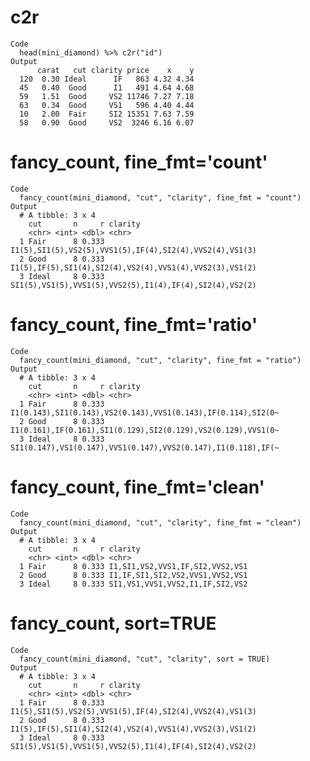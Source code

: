 # c2r

    Code
      head(mini_diamond) %>% c2r("id")
    Output
          carat   cut clarity price    x    y
      120  0.30 Ideal      IF   863 4.32 4.34
      45   0.40  Good      I1   491 4.64 4.68
      59   1.51  Good     VS2 11746 7.27 7.18
      63   0.34  Good     VS1   596 4.40 4.44
      10   2.00  Fair     SI2 15351 7.63 7.59
      58   0.90  Good     VS2  3246 6.16 6.07

# fancy_count, fine_fmt='count'

    Code
      fancy_count(mini_diamond, "cut", "clarity", fine_fmt = "count")
    Output
      # A tibble: 3 x 4
        cut       n     r clarity                                                
        <chr> <int> <dbl> <chr>                                                  
      1 Fair      8 0.333 I1(5),SI1(5),VS2(5),VVS1(5),IF(4),SI2(4),VVS2(4),VS1(3)
      2 Good      8 0.333 I1(5),IF(5),SI1(4),SI2(4),VS2(4),VVS1(4),VVS2(3),VS1(2)
      3 Ideal     8 0.333 SI1(5),VS1(5),VVS1(5),VVS2(5),I1(4),IF(4),SI2(4),VS2(2)

# fancy_count, fine_fmt='ratio'

    Code
      fancy_count(mini_diamond, "cut", "clarity", fine_fmt = "ratio")
    Output
      # A tibble: 3 x 4
        cut       n     r clarity                                                     
        <chr> <int> <dbl> <chr>                                                       
      1 Fair      8 0.333 I1(0.143),SI1(0.143),VS2(0.143),VVS1(0.143),IF(0.114),SI2(0~
      2 Good      8 0.333 I1(0.161),IF(0.161),SI1(0.129),SI2(0.129),VS2(0.129),VVS1(0~
      3 Ideal     8 0.333 SI1(0.147),VS1(0.147),VVS1(0.147),VVS2(0.147),I1(0.118),IF(~

# fancy_count, fine_fmt='clean'

    Code
      fancy_count(mini_diamond, "cut", "clarity", fine_fmt = "clean")
    Output
      # A tibble: 3 x 4
        cut       n     r clarity                        
        <chr> <int> <dbl> <chr>                          
      1 Fair      8 0.333 I1,SI1,VS2,VVS1,IF,SI2,VVS2,VS1
      2 Good      8 0.333 I1,IF,SI1,SI2,VS2,VVS1,VVS2,VS1
      3 Ideal     8 0.333 SI1,VS1,VVS1,VVS2,I1,IF,SI2,VS2

# fancy_count, sort=TRUE

    Code
      fancy_count(mini_diamond, "cut", "clarity", sort = TRUE)
    Output
      # A tibble: 3 x 4
        cut       n     r clarity                                                
        <chr> <int> <dbl> <chr>                                                  
      1 Fair      8 0.333 I1(5),SI1(5),VS2(5),VVS1(5),IF(4),SI2(4),VVS2(4),VS1(3)
      2 Good      8 0.333 I1(5),IF(5),SI1(4),SI2(4),VS2(4),VVS1(4),VVS2(3),VS1(2)
      3 Ideal     8 0.333 SI1(5),VS1(5),VVS1(5),VVS2(5),I1(4),IF(4),SI2(4),VS2(2)

